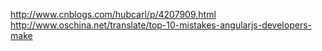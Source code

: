 http://www.cnblogs.com/hubcarl/p/4207909.html
http://www.oschina.net/translate/top-10-mistakes-angularjs-developers-make
